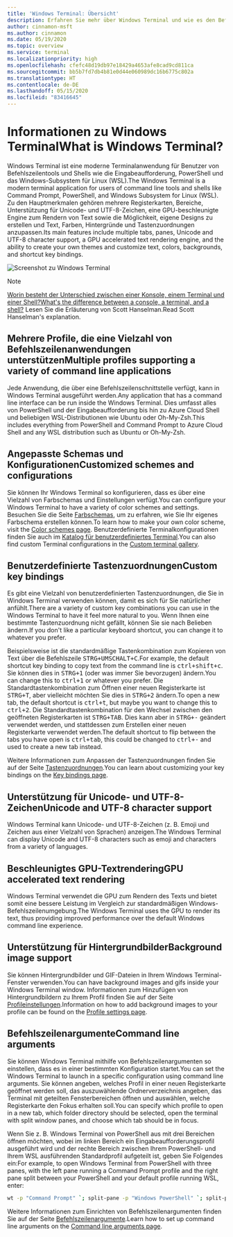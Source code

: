 ```yaml
---
title: 'Windows Terminal: Übersicht'
description: Erfahren Sie mehr über Windows Terminal und wie es den Befehlszeilenworkflow verbessern kann.
author: cinnamon-msft
ms.author: cinnamon
ms.date: 05/19/2020
ms.topic: overview
ms.service: terminal
ms.localizationpriority: high
ms.openlocfilehash: cfefc48d19db97e18429a4653afe8cad9cd811ca
ms.sourcegitcommit: bb5b7fd7db4b81e0d44e060989dc16b6775c802a
ms.translationtype: HT
ms.contentlocale: de-DE
ms.lasthandoff: 05/15/2020
ms.locfileid: "83416645"
---
```

# <a name="what-is-windows-terminal"></a><span data-ttu-id="055a9-103">Informationen zu Windows Terminal</span><span class="sxs-lookup"><span data-stu-id="055a9-103">What is Windows Terminal?</span></span>

<span data-ttu-id="055a9-104">Windows Terminal ist eine moderne Terminalanwendung für Benutzer von Befehlszeilentools und Shells wie die Eingabeaufforderung, PowerShell und das Windows-Subsystem für Linux (WSL).</span><span class="sxs-lookup"><span data-stu-id="055a9-104">The Windows Terminal is a modern terminal application for users of command line tools and shells like Command Prompt, PowerShell, and Windows Subsystem for Linux (WSL).</span></span> <span data-ttu-id="055a9-105">Zu den Hauptmerkmalen gehören mehrere Registerkarten, Bereiche, Unterstützung für Unicode- und UTF-8-Zeichen, eine GPU-beschleunigte Engine zum Rendern von Text sowie die Möglichkeit, eigene Designs zu erstellen und Text, Farben, Hintergründe und Tastenzuordnungen anzupassen.</span><span class="sxs-lookup"><span data-stu-id="055a9-105">Its main features include multiple tabs, panes, Unicode and UTF-8 character support, a GPU accelerated text rendering engine, and the ability to create your own themes and customize text, colors, backgrounds, and shortcut key bindings.</span></span>

![Screenshot zu Windows Terminal](./images/overview.png)

> [!NOTE]
> [<span data-ttu-id="055a9-107">Worin besteht der Unterschied zwischen einer Konsole, einem Terminal und einer Shell?</span><span class="sxs-lookup"><span data-stu-id="055a9-107">What's the difference between a console, a terminal, and a shell?</span></span>](https://www.hanselman.com/blog/WhatsTheDifferenceBetweenAConsoleATerminalAndAShell.aspx) <span data-ttu-id="055a9-108">Lesen Sie die Erläuterung von Scott Hanselman.</span><span class="sxs-lookup"><span data-stu-id="055a9-108">Read Scott Hanselman's explanation.</span></span>

## <a name="multiple-profiles-supporting-a-variety-of-command-line-applications"></a><span data-ttu-id="055a9-109">Mehrere Profile, die eine Vielzahl von Befehlszeilenanwendungen unterstützen</span><span class="sxs-lookup"><span data-stu-id="055a9-109">Multiple profiles supporting a variety of command line applications</span></span>

<span data-ttu-id="055a9-110">Jede Anwendung, die über eine Befehlszeilenschnittstelle verfügt, kann in Windows Terminal ausgeführt werden.</span><span class="sxs-lookup"><span data-stu-id="055a9-110">Any application that has a command line interface can be run inside the Windows Terminal.</span></span> <span data-ttu-id="055a9-111">Dies umfasst alles von PowerShell und der Eingabeaufforderung bis hin zu Azure Cloud Shell und beliebigen WSL-Distributionen wie Ubuntu oder Oh-My-Zsh.</span><span class="sxs-lookup"><span data-stu-id="055a9-111">This includes everything from PowerShell and Command Prompt to Azure Cloud Shell and any WSL distribution such as Ubuntu or Oh-My-Zsh.</span></span>

## <a name="customized-schemes-and-configurations"></a><span data-ttu-id="055a9-112">Angepasste Schemas und Konfigurationen</span><span class="sxs-lookup"><span data-stu-id="055a9-112">Customized schemes and configurations</span></span>

<span data-ttu-id="055a9-113">Sie können Ihr Windows Terminal so konfigurieren, dass es über eine Vielzahl von Farbschemas und Einstellungen verfügt.</span><span class="sxs-lookup"><span data-stu-id="055a9-113">You can configure your Windows Terminal to have a variety of color schemes and settings.</span></span> <span data-ttu-id="055a9-114">Besuchen Sie die Seite [Farbschemas](./customize-settings/color-schemes.md), um zu erfahren, wie Sie Ihr eigenes Farbschema erstellen können.</span><span class="sxs-lookup"><span data-stu-id="055a9-114">To learn how to make your own color scheme, visit the [Color schemes page](./customize-settings/color-schemes.md).</span></span> <span data-ttu-id="055a9-115">Benutzerdefinierte Terminalkonfigurationen finden Sie auch im [Katalog für benutzerdefiniertes Terminal](./custom-terminal-gallery/powerline-in-powershell.md).</span><span class="sxs-lookup"><span data-stu-id="055a9-115">You can also find custom Terminal configurations in the [Custom terminal gallery](./custom-terminal-gallery/powerline-in-powershell.md).</span></span>

## <a name="custom-key-bindings"></a><span data-ttu-id="055a9-116">Benutzerdefinierte Tastenzuordnungen</span><span class="sxs-lookup"><span data-stu-id="055a9-116">Custom key bindings</span></span>

<span data-ttu-id="055a9-117">Es gibt eine Vielzahl von benutzerdefinierten Tastenzuordnungen, die Sie in Windows Terminal verwenden können, damit es sich für Sie natürlicher anfühlt.</span><span class="sxs-lookup"><span data-stu-id="055a9-117">There are a variety of custom key combinations you can use in the Windows Terminal to have it feel more natural to you.</span></span> <span data-ttu-id="055a9-118">Wenn Ihnen eine bestimmte Tastenzuordnung nicht gefällt, können Sie sie nach Belieben ändern.</span><span class="sxs-lookup"><span data-stu-id="055a9-118">If you don't like a particular keyboard shortcut, you can change it to whatever you prefer.</span></span>

<span data-ttu-id="055a9-119">Beispielsweise ist die standardmäßige Tastenkombination zum Kopieren von Text über die Befehlszeile <kbd>STRG+UMSCHALT+C</kbd>.</span><span class="sxs-lookup"><span data-stu-id="055a9-119">For example, the default shortcut key binding to copy text from the command line is <kbd>ctrl+shift+c</kbd>.</span></span> <span data-ttu-id="055a9-120">Sie können dies in <kbd>STRG+1</kbd> (oder was immer Sie bevorzugen) ändern.</span><span class="sxs-lookup"><span data-stu-id="055a9-120">You can change this to <kbd>ctrl+1</kbd> or whatever you prefer.</span></span> <span data-ttu-id="055a9-121">Die Standardtastenkombination zum Öffnen einer neuen Registerkarte ist <kbd>STRG+T</kbd>, aber vielleicht möchten Sie dies in <kbd>STRG+2</kbd> ändern.</span><span class="sxs-lookup"><span data-stu-id="055a9-121">To open a new tab, the default shortcut is <kbd>ctrl+t</kbd>, but maybe you want to change this to <kbd>ctrl+2</kbd>.</span></span> <span data-ttu-id="055a9-122">Die Standardtastenkombination für den Wechsel zwischen den geöffneten Registerkarten ist <kbd>STRG+TAB</kbd>. Dies kann aber in <kbd>STRG+-</kbd> geändert verwendet werden, und stattdessen zum Erstellen einer neuen Registerkarte verwendet werden.</span><span class="sxs-lookup"><span data-stu-id="055a9-122">The default shortcut to flip between the tabs you have open is <kbd>ctrl+tab</kbd>, this could be changed to <kbd>ctrl+-</kbd> and used to create a new tab instead.</span></span>

<span data-ttu-id="055a9-123">Weitere Informationen zum Anpassen der Tastenzuordnungen finden Sie auf der Seite [Tastenzuordnungen](./customize-settings/key-bindings.md).</span><span class="sxs-lookup"><span data-stu-id="055a9-123">You can learn about customizing your key bindings on the [Key bindings page](./customize-settings/key-bindings.md).</span></span>

## <a name="unicode-and-utf-8-character-support"></a><span data-ttu-id="055a9-124">Unterstützung für Unicode- und UTF-8-Zeichen</span><span class="sxs-lookup"><span data-stu-id="055a9-124">Unicode and UTF-8 character support</span></span>

<span data-ttu-id="055a9-125">Windows Terminal kann Unicode- und UTF-8-Zeichen (z. B. Emoji und Zeichen aus einer Vielzahl von Sprachen) anzeigen.</span><span class="sxs-lookup"><span data-stu-id="055a9-125">The Windows Terminal can display Unicode and UTF-8 characters such as emoji and characters from a variety of languages.</span></span>

## <a name="gpu-accelerated-text-rendering"></a><span data-ttu-id="055a9-126">Beschleunigtes GPU-Textrendering</span><span class="sxs-lookup"><span data-stu-id="055a9-126">GPU accelerated text rendering</span></span>

<span data-ttu-id="055a9-127">Windows Terminal verwendet die GPU zum Rendern des Texts und bietet somit eine bessere Leistung im Vergleich zur standardmäßigen Windows-Befehlszeilenumgebung.</span><span class="sxs-lookup"><span data-stu-id="055a9-127">The Windows Terminal uses the GPU to render its text, thus providing improved performance over the default Windows command line experience.</span></span>

## <a name="background-image-support"></a><span data-ttu-id="055a9-128">Unterstützung für Hintergrundbilder</span><span class="sxs-lookup"><span data-stu-id="055a9-128">Background image support</span></span>

<span data-ttu-id="055a9-129">Sie können Hintergrundbilder und GIF-Dateien in Ihrem Windows Terminal-Fenster verwenden.</span><span class="sxs-lookup"><span data-stu-id="055a9-129">You can have background images and gifs inside your Windows Terminal window.</span></span> <span data-ttu-id="055a9-130">Informationen zum Hinzufügen von Hintergrundbildern zu Ihrem Profil finden Sie auf der Seite [Profileinstellungen](./customize-settings/profile-settings.md#background-image-settings).</span><span class="sxs-lookup"><span data-stu-id="055a9-130">Information on how to add background images to your profile can be found on the [Profile settings page](./customize-settings/profile-settings.md#background-image-settings).</span></span>

## <a name="command-line-arguments"></a><span data-ttu-id="055a9-131">Befehlszeilenargumente</span><span class="sxs-lookup"><span data-stu-id="055a9-131">Command line arguments</span></span>

<span data-ttu-id="055a9-132">Sie können Windows Terminal mithilfe von Befehlszeilenargumenten so einstellen, dass es in einer bestimmten Konfiguration startet.</span><span class="sxs-lookup"><span data-stu-id="055a9-132">You can set the Windows Terminal to launch in a specific configuration using command line arguments.</span></span> <span data-ttu-id="055a9-133">Sie können angeben, welches Profil in einer neuen Registerkarte geöffnet werden soll, das auszuwählende Ordnerverzeichnis angeben, das Terminal mit geteilten Fensterbereichen öffnen und auswählen, welche Registerkarte den Fokus erhalten soll.</span><span class="sxs-lookup"><span data-stu-id="055a9-133">You can specify which profile to open in a new tab, which folder directory should be selected, open the terminal with split window panes, and choose which tab should be in focus.</span></span>

<span data-ttu-id="055a9-134">Wenn Sie z. B. Windows Terminal von PowerShell aus mit drei Bereichen öffnen möchten, wobei im linken Bereich ein Eingabeaufforderungsprofil ausgeführt wird und der rechte Bereich zwischen Ihrem PowerShell- und Ihrem WSL ausführenden Standardprofil aufgeteilt ist, geben Sie Folgendes ein:</span><span class="sxs-lookup"><span data-stu-id="055a9-134">For example, to open Windows Terminal from PowerShell with three panes, with the left pane running a Command Prompt profile and the right pane split between your PowerShell and your default profile running WSL, enter:</span></span>

```bash
wt -p "Command Prompt" `; split-pane -p "Windows PowerShell" `; split-pane -H wsl.exe
```

<span data-ttu-id="055a9-135">Weitere Informationen zum Einrichten von Befehlszeilenargumenten finden Sie auf der Seite [Befehlszeilenargumente](./command-line-arguments.md).</span><span class="sxs-lookup"><span data-stu-id="055a9-135">Learn how to set up command line arguments on the [Command line arguments page](./command-line-arguments.md).</span></span>
